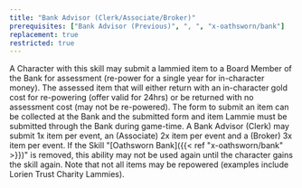 ```yaml
---
title: "Bank Advisor (Clerk/Associate/Broker)"
prerequisites: ["Bank Advisor (Previous)", ", ", "x-oathsworn/bank"]
replacement: true
restricted: true
---
```


A Character with this skill may submit a lammied item to a Board Member of the Bank for assessment (re-power for a single year for in-character money). The assessed item that will either return with an in-character gold cost for re-powering (offer valid for 24hrs) or be returned with no assessment cost (may not be re-powered). The form to submit an item can be collected at the Bank and the submitted form and item Lammie must be submitted through the Bank during game-time. A Bank Advisor (Clerk) may submit 1x item per event, an (Associate) 2x item per event and a (Broker) 3x item per event. If the Skill "[Oathsworn Bank]({{< ref "x-oathsworn/bank" >}})" is removed, this ability may not be used again until the character gains the skill again. Note that not all items may be repowered (examples include Lorien Trust Charity Lammies).

